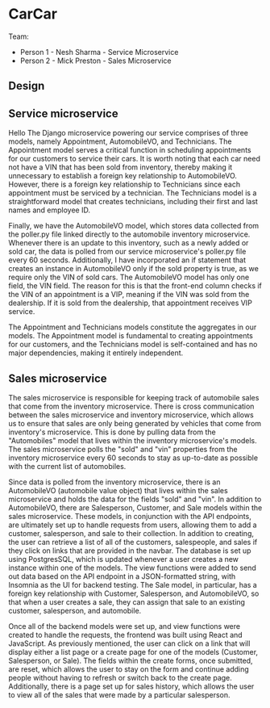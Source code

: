 # CarCar

Team:

* Person 1 - Nesh Sharma - Service Microservice
* Person 2 - Mick Preston - Sales Microservice

## Design

## Service microservice
Hello
The Django microservice powering our service comprises of three models, namely Appointment, AutomobileVO, and Technicians. The Appointment model serves a critical function in scheduling appointments for our customers to service their cars. It is worth noting that each car need not have a VIN that has been sold from inventory, thereby making it unnecessary to establish a foreign key relationship to AutomobileVO. However, there is a foreign key relationship to Technicians since each appointment must be serviced by a technician. The Technicians model is a straightforward model that creates technicians, including their first and last names and employee ID.

Finally, we have the AutomobileVO model, which stores data collected from the poller.py file linked directly to the automobile inventory microservice. Whenever there is an update to this inventory, such as a newly added or sold car, the data is polled from our service microservice's poller.py file every 60 seconds. Additionally, I have incorporated an if statement that creates an instance in AutomobileVO only if the sold property is true, as we require only the VIN of sold cars. The AutomobileVO model has only one field, the VIN field. The reason for this is that the front-end column checks if the VIN of an appointment is a VIP, meaning if the VIN was sold from the dealership. If it is sold from the dealership, that appointment receives VIP service.

The Appointment and Technicians models constitute the aggregates in our models. The Appointment model is fundamental to creating appointments for our customers, and the Technicians model is self-contained and has no major dependencies, making it entirely independent.

## Sales microservice

The sales microservice is responsible for keeping track of automobile sales that come from the inventory microservice. There is cross communication between the sales microservice and inventory microservice, which allows us to ensure that sales are only being generated by vehicles that come from inventory's microservice. This is done by pulling data from the "Automobiles" model that lives within the inventory microservice's models. The sales microservice polls the "sold" and "vin" properties from the inventory microservice every 60 seconds to stay as up-to-date as possible with the current list of automobiles.

Since data is polled from the inventory microservice, there is an AutomobileVO (automobile value object) that lives within the sales microservice and holds the data for the fields "sold" and "vin". In addition to AutomobileVO, there are Salesperson, Customer, and Sale models within the sales microservice. These models, in conjunction with the API endpoints, are ultimately set up to handle requests from users, allowing them to add a customer, salesperson, and sale to their collection. In addition to creating, the user can retrieve a list of all of the customers, salespeople, and sales if they click on links that are provided in the navbar. The database is set up using PostgresSQL, which is updated whenever a user creates a new instance within one of the models. The view functions were added to send out data based on the API endpoint in a JSON-formatted string, with Insomnia as the UI for backend testing. The Sale model, in particular, has a foreign key relationship with Customer, Salesperson, and AutomobileVO, so that when a user creates a sale, they can assign that sale to an existing customer, salesperson, and automobile.

Once all of the backend models were set up, and view functions were created to handle the requests, the frontend was built using React and JavaScript. As previously mentioned, the user can click on a link that will display either a list page or a create page for one of the models (Customer, Salesperson, or Sale). The fields within the create forms, once submitted, are reset, which allows the user to stay on the form and continue adding people without having to refresh or switch back to the create page. Additionally, there is a page set up for sales history, which allows the user to view all of the sales that were made by a particular salesperson.
